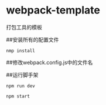 # webpack-template
打包工具的模板

##安装所有的配置文件

    nmp install
 
 ##修改webpack.config.js中的文件名
 
 ##运行脚手架

    npm run dev
   
    npm start

